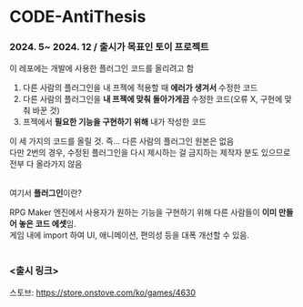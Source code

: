 # CODE-AntiThesis
### 2024. 5~ 2024. 12 / 출시가 목표인 토이 프로젝트

이 레포에는 개발에 사용한 플러그인 코드를 올리려고 함

1) 다른 사람의 플러그인을 내 프젝에 적용할 때 <b>에러가 생겨서</b> 수정한 코드
2) 다른 사람의 플러그인을 <b>내 프젝에 맞춰 돌아가게끔</b> 수정한 코드(오류 X, 구현에 맞춰 바꾼 것)
3) 프젝에서 <b>필요한 기능을 구현하기 위해</b> 내가 작성한 코드

이 세 가지의 코드를 올릴 것. 즉... 다른 사람의 플러그인 원본은 없음<br>
다만 2번의 경우, 수정된 플러그인을 다시 제시하는 걸 금지하는 제작자 분도 있으므로 전부 다 올라가지 않음

<br>
여기서 <b>플러그인</b>이란?

RPG Maker 엔진에서 사용자가 원하는 기능을 구현하기 위해 다른 사람들이 <b>이미 만들어 놓은 코드 에셋</b>임.<br> 게임 내에 import 하여 UI, 애니메이션, 편의성 등을 대폭 개선할 수 있음.
<br><br>



### <출시 링크><br>
스토브: https://store.onstove.com/ko/games/4630
